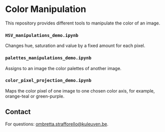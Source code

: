 # Color Manipulation
This repository provides different tools to manipulate the color of an image. 

### `HSV_manipulations_demo.ipynb`
Changes hue, saturation and value by a fixed amount for each pixel. 


### `palettes_manipulations_demo.ipynb`
Assigns to an image the color palettes of another image. 


### `color_pixel_projection_demo.ipynb`
Maps the color pixel of one image to one chosen color axis, for example, orange-teal or green-purple. 


## Contact
For questions: [ombretta.strafforello@kuleuven.be](mailto:ombretta.strafforello@kuleuven.be).




